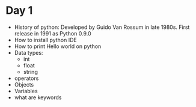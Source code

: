 # Day 1

- History of python: Developed by Guido Van Rossum in late 1980s. First release in 1991 as Python 0.9.0
- How to install python IDE
- How to print Hello world on python
- Data types:
  - int
  - float
  - string
- operators
- Objects
- Variables
- what are keywords


